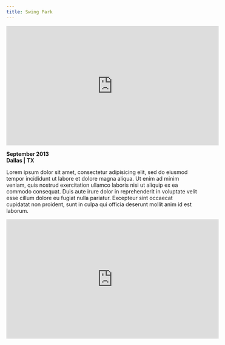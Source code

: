 ```yaml
---
title: Swing Park
---
```


<iframe width="560" height="315" src="https://www.youtube.com/embed/_a6vrwMbHdc" frameborder="0" allowfullscreen></iframe>

**September 2013** <br>
**Dallas | TX**

Lorem ipsum dolor sit amet, consectetur adipisicing elit, sed do eiusmod tempor incididunt ut labore et dolore magna aliqua. Ut enim ad minim veniam, quis nostrud exercitation ullamco laboris nisi ut aliquip ex ea commodo consequat. Duis aute irure dolor in reprehenderit in voluptate velit esse cillum dolore eu fugiat nulla pariatur. Excepteur sint occaecat cupidatat non proident, sunt in culpa qui officia deserunt mollit anim id est laborum.

<iframe width="560" height="315" src="https://www.youtube.com/embed/KvTpfMvvIPo" frameborder="0" allowfullscreen></iframe>
